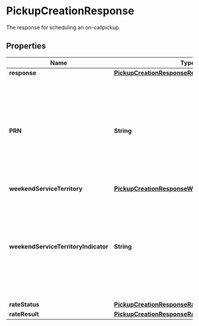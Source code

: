 

# PickupCreationResponse

The response for scheduling an on-callpickup.

## Properties

| Name | Type | Description | Notes |
|------------ | ------------- | ------------- | -------------|
|**response** | [**PickupCreationResponseResponse**](PickupCreationResponseResponse.md) |  |  |
|**PRN** | **String** | Pickup Request Number generated by UPS pickup system when a successful pickup is scheduled.Same PRN will be returned if a pickup request already exists for a pickup address/ point. |  [optional] |
|**weekendServiceTerritory** | [**PickupCreationResponseWeekendServiceTerritory**](PickupCreationResponseWeekendServiceTerritory.md) |  |  [optional] |
|**weekendServiceTerritoryIndicator** | **String** | Indicates if the pickup address qualifies for WST (Weekend Service Territory). Returned if the pickup date is Saturday and subversion greater or equal to 1607.                                                                                                                                                                                                                          Valid Values:                                                                                                                                                                                                                                                                                                                                                                                                                                                                                                                                    Y &#x3D; WST N &#x3D; Non-WST |  [optional] |
|**rateStatus** | [**PickupCreationResponseRateStatus**](PickupCreationResponseRateStatus.md) |  |  |
|**rateResult** | [**PickupCreationResponseRateResult**](PickupCreationResponseRateResult.md) |  |  [optional] |



